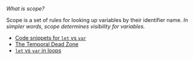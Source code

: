 *What is scope?*

Scope is a set of rules for looking up variables by their identifier name. _In simpler words, scope determines visibility for variables._

- [Code snippets for `let` vs `var`](./letvsvar.md)
- [The Temporal Dead Zone](./tdz.md)
- [`let` vs `var` in loops](./letvsvarinloops.md)
